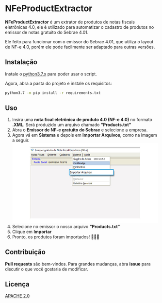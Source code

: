 # NFeProductExtractor

**NFeProductExtractor** é um extrator de produtos de notas fiscais eletrônicas 4.0, ele é utilizado para automatizar o cadastro de produtos no emissor de notas gratuito do Sebrae 4.01.

Ele feito para funcionar com o emissor do Sebrae 4.01, que utiliza o layout de NF-e 4.0, porém ele pode facilmente ser adaptado para outras versões.

## Instalação

Instale o [python3.7.x](https://www.python.org/downloads/) para poder usar o script.

Agora, abra a pasta do projeto e instale os requisitos:

```bash
python3.7 -m pip install -r requirements.txt
```

## Uso

1. Insira uma **nota fical eletrônica de produto 4.0 (NF-e 4.0)** no formato **.XML**. Será produzido um arquivo chamado **"Products.txt"**
2. Abra o **Emissor de NF-e gratuito do Sebrae** e selecione a empresa.
1. Agora vá em **Sistema** e depois em **Importar Arquivos**, como na imagem a seguir.![](./assets/images/img1.jpg)
1. Selecione no emissor o nosso arquivo **"Products.txt"**
1. Clique em **Importar**
1. Pronto, os produtos foram importados! :clap::clap::clap:

## Contribuição

**Pull requests** são bem-vindos. Para grandes mudanças, abra **issue** para discutir o que você gostaria de modificar.

## Licença
[APACHE 2.0](https://github.com/xandao6/NFeProductExtractor/blob/master/LICENSE.md)
